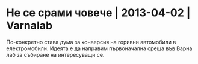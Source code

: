 # Не се срами човече | 2013-04-02 | Varnalab

По-конкретно става дума за конверсия на горивни автомобили в електромобили. Идеята е да направим първоначална среща във Варна лаб за събиране на интересуващи се.